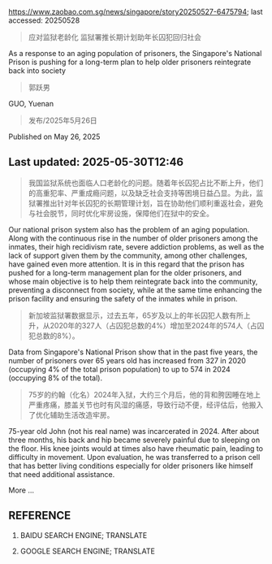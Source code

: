 https://www.zaobao.com.sg/news/singapore/story20250527-6475794; last accessed: 20250528

> 应对监狱老龄化 监狱署推长期计划助年长囚犯回归社会

As a response to an aging population of prisoners, the Singapore's National Prison is pushing for a long-term plan to help older prisoners reintegrate back into society

> 郭跃男

GUO, Yuenan

> 发布/2025年5月26日 

Published on May 26, 2025

## Last updated: 2025-05-30T12:46

> 我国监狱系统也面临人口老龄化的问题。随着年长囚犯占比不断上升，他们的高重犯率、严重成瘾问题，以及缺乏社会支持等困境日益凸显。为此，监狱署推出针对年长囚犯的长期管理计划，旨在协助他们顺利重返社会，避免与社会脱节，同时优化牢房设施，保障他们在狱中的安全。

Our national prison system also has the problem of an aging population. Along with the continuous rise in the number of older prisoners among the inmates, their high recidivism rate, severe addiction problems, as well as the lack of support given them by the community, among other challenges, have gained even more attention. It is in this regard that the prison has pushed for a long-term management plan for the older prisoners, and whose main objective is to help them reintegrate back into the community, preventing a disconnect from society, while at the same time enhancing the prison facility and ensuring the safety of the inmates while in prison.

> 新加坡监狱署数据显示，过去五年，65岁及以上的年长囚犯人数有所上升，从2020年的327人（占囚犯总数的4%）增加至2024年的574人（占囚犯总数的8%）。

Data from Singapore's National Prison show that in the past five years, the number of prisoners over 65 years old has increased from 327 in 2020 (occupying 4% of the total prison population) to up to 574 in 2024 (occupying 8% of the total).

> 75岁的约翰（化名）2024年入狱，大约三个月后，他的背和胯因睡在地上严重疼痛，膝盖关节也时有风湿的痛感，导致行动不便，经评估后，他搬入了优化辅助生活改造牢房。

75-year old John (not his real name) was incarcerated in 2024. After about three months, his back and hip became severely painful due to sleeping on the floor. His knee joints would at times also have rheumatic pain, leading to difficulty in movement. Upon evaluation, he was transferred to a prison cell that has better living conditions especially for older prisoners like himself that need additional assistance.  

More ...

## REFERENCE

1) BAIDU SEARCH ENGINE; TRANSLATE

2) GOOGLE SEARCH ENGINE; TRANSLATE